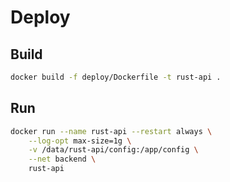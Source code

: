 # Deploy

## Build

```bash
docker build -f deploy/Dockerfile -t rust-api .
```

## Run

```bash
docker run --name rust-api --restart always \
    --log-opt max-size=1g \
    -v /data/rust-api/config:/app/config \
    --net backend \
    rust-api
```
